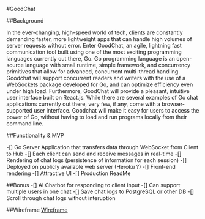 #GoodChat

##Background

In the ever-changing, high-speed world of tech, clients are constantly demanding faster, more lightweight apps that can handle high volumes of server requests without error. Enter GoodChat, an agile, lightning fast communication tool built using one of the most exciting programming languages currently out there, Go. Go programming language is an open-source language with small runtime, simple framework, and concurrency primitives that allow for advanced, concurrent multi-thread handling. Goodchat will support concurrent readers and writers with the use of a WebSockets package developed for Go, and can optimize efficiency even under high load. Furthermore, GoodChat will provide a pleasant, intuitive user interface built on React.js. While there are several examples of Go chat applications currently out there, very few, if any, come with a browser-supported user interface. Goodchat will make it easy for users to access the power of Go, without having to load and run programs locally from their command line.

##Functionality & MVP

-[] Go Server Application that transfers data through WebSocket from Client to Hub
-[] Each client can send and receive messages in real-time
-[] Rendering of chat logs (persistence of information for each session)
-[] Deployed on publicly available web server (Heroku ?)
-[] Front-end rendering
-[] Attractive UI
-[] Production ReadMe

##Bonus
-[] AI Chatbot for responding to client input
-[] Can support multiple users in one chat
-[] Save chat logs to PostgreSQL or other DB
-[] Scroll through chat logs without interuption

##Wireframe
[Wireframe](./goodchat.png) 

